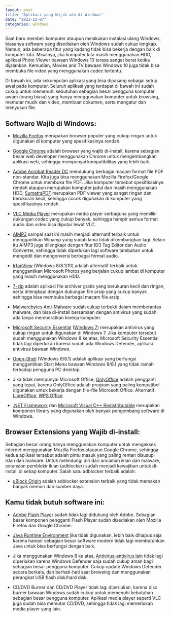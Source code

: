 ```yaml
---
layout: post
title: "Aplikasi yang Wajib ada di Windows"
date: "2021-12-07"
categories: windows
---
```

Saat baru membeli komputer ataupun melakukan instalasi ulang Windows, biasanya software yang disediakan oleh Windows sudah cukup lengkap. Namun, ada beberapa fitur yang kadang tidak bisa bekerja dengan baik di komputer kita. Misalnya, jika komputer kita masih menggunakan HDD, aplikasi Photo Viewer bawaan Windows 10 terasa sangat berat ketika dijalankan. Kemudian, Movies and TV bawaan Windows 10 juga tidak bisa membuka file video yang menggunakan codec tertentu.

Di bawah ini, ada sekumpulan aplikasi yang bisa dipasang sebagai setup awal pada komputer. Seluruh aplikasi yang terdapat di bawah ini sudah cukup untuk memenuhi kebutuhan sebagian besar pengguna komputer awam (orang biasa) yang hanya menggunakan komputer untuk browsing, memutar musik dan video, membuat dokumen, serta mengatur dan menyusun file.

## Software Wajib di Windows:
* [Mozilla Firefox](https://www.mozilla.org/en-US/firefox/all/#product-desktop-release) merupakan browser populer yang cukup ringan untuk digunakan di komputer yang spesifikasinya rendah.

* [Google Chrome](https://chromeenterprise.google/browser/download/) adalah browser yang wajib di-install, karena sebagian besar web developer menggunakan Chrome untuk mengembangkan aplikasi web, sehingga mempunyai kompatibilitas yang lebih baik.

* [Adobe Acrobat Reader DC](https://get.adobe.com/reader/) mendukung berbagai macam format file PDF non-standar. Kita juga bisa menggunakan Mozilla Firefox/Google Chrome untuk membuka file PDF. Jika komputer tersebut spesifikasinya rendah ataupun merupakan komputer jadul dan masih menggunakan HDD, [SumatraPDF](https://www.sumatrapdfreader.org/download-free-pdf-viewer.html) merupakan PDF viewer yang sangat ringan dan berukuran kecil, sehingga cocok digunakan di komputer yang spesifikasinya rendah.

* [VLC Media Player](https://www.videolan.org/vlc/) merupakan media player serbaguna yang memiliki dukungan codec yang cukup banyak, sehingga hampir semua format audio dan video bisa diputar lewat VLC.

* [AIMP3](https://www.aimp.ru/?do=download) sampai saat ini masih menjadi alternatif terbaik untuk menggantikan Winamp yang sudah lama tidak dikembangkan lagi. Selain itu AIMP3 juga dilengkapi dengan fitur ID3 Tag Editor dan Audio Converter, sehingga tidak diperlukan lagi software tambahan untuk mengedit dan mengonversi berbagai format audio.

* [IrfanView](https://www.irfanview.com/) (Windows 8/8.1/10) adalah alternatif terbaik untuk menggantikan Microsoft Photos yang berjalan cukup lambat di komputer yang masih menggunakan HDD. 

* [7-zip](https://www.7-zip.org/download.html) adalah aplikasi file archiver gratis yang berukuran kecil dan ringan, serta dilengkapi dengan dukungan file arsip yang cukup banyak sehingga bisa membuka berbagai macam file arsip.

* [Malwarebytes Anti-Malware](http://downloads.malwarebytes.com/file/mb4_offline) sudah cukup terbukti dalam memberantas malware, dan bisa di-install bersamaan dengan antivirus yang sudah ada tanpa memberatkan kinerja komputer.

* [Microsoft Security Essential](https://www.microsoft.com/en-us/download/details.aspx?id=5201) ([Windows 7](https://www.onmsft.com/news/microsoft-says-it-now-will-continue-to-support-security-essentials-for-windows-7)) merupakan antivirus yang cukup ringan untuk digunakan di Windows 7. Jika komputer tersebut sudah menggunakan Windows 8 ke atas, Microsoft Security Essential tidak lagi diperlukan karena sudah ada Windows Defender, aplikasi antivirus bawaan Windows.

* [Open-Shell](https://github.com/Open-Shell/Open-Shell-Menu/releases) (Windows 8/8.1) adalah aplikasi yang berfungsi menggantikan Start Menu bawaan Windows 8/8.1 yang tidak ramah terhadap pengguna PC desktop.

* Jika tidak mempunyai Microsoft Office, [OnlyOffice](https://www.onlyoffice.com/download-desktop.aspx?from=default) adalah pengganti yang tepat, karena OnlyOffice adalah program yang paling kompatibel digunakan untuk bekerja dengan file-file Microsoft Office. Alternatif: [LibreOffice](https://www.libreoffice.org/download/download/), [WPS Office](https://www.wps.com/en-ID/download/)

* [.NET Framework](https://dotnet.microsoft.com/download/dotnet-framework) dan [Microsoft Visual C++ Redistributable](https://support.microsoft.com/en-us/topic/the-latest-supported-visual-c-downloads-2647da03-1eea-4433-9aff-95f26a218cc0) merupakan komponen library yang digunakan oleh banyak pengembang software di Windows.

## Browser Extensions yang Wajib di-install:
Sebagian besar orang hanya menggunakan komputer untuk mengakses internet menggunakan Mozilla Firefox ataupun Google Chrome, sehingga kedua aplikasi tersebut adalah pintu masuk yang paling rentan disusupi iklan dan malware. Untuk melindungi diri dari ancaman iklan dan malware, extension pemblokir iklan (adblocker) sudah menjadi kewajiban untuk di-install di setiap komputer. Salah satu adblocker terbaik adalah:

* [uBlock Origin](https://github.com/gorhill/uBlock) adalah adblocker extension terbaik yang tidak memakan banyak memori dan sumber daya.

## Kamu tidak butuh software ini:
* [Adobe Flash Player](https://www.adobe.com/sea/products/flashplayer/end-of-life.html) sudah tidak lagi didukung oleh Adobe. Sebagian besar komponen pengganti Flash Player sudah disediakan oleh Mozilla Firefox dan Google Chrome.

* [Java Runtime Environment](https://www.tomsguide.com/us/disable-java-computer,news-18042.html) jika tidak digunakan, lebih baik dihapus saja karena hampir sebagian besar software modern tidak lagi membutuhkan Java untuk bisa berfungsi dengan baik.

* Jika menggunakan Windows 8 ke atas, [Antivirus-antivirus lain](https://www.pcmag.com/opinions/is-windows-defender-good-enough-to-protect-your-pc-by-itself) tidak lagi diperlukan karena Windows Defender saja sudah cukup aman bagi sebagian besar pengguna komputer. Cukup update Windows Defender secara berkala, dan berhati-hati saat browsing dan menggunakan perangkat USB flash disk/hard disk.

* CD/DVD Burner dan CD/DVD Player tidak lagi diperlukan, karena disc burner bawaan Windows sudah cukup untuk memenuhi kebutuhan sebagian besar pengguna komputer. Aplikasi media player seperti VLC juga sudah bisa memutar CD/DVD, sehingga tidak lagi memerlukan media player yang lain.